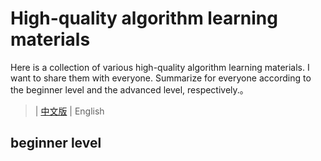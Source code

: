 # High-quality algorithm learning materials
Here is a collection of various high-quality algorithm learning materials. I want to share them with everyone. Summarize for everyone according to the beginner level and the advanced level, respectively.。
> | [中文版](https://github.com/Shaoronggang/nice_algorithm_resource/blob/main/README.md) | English

## beginner level

